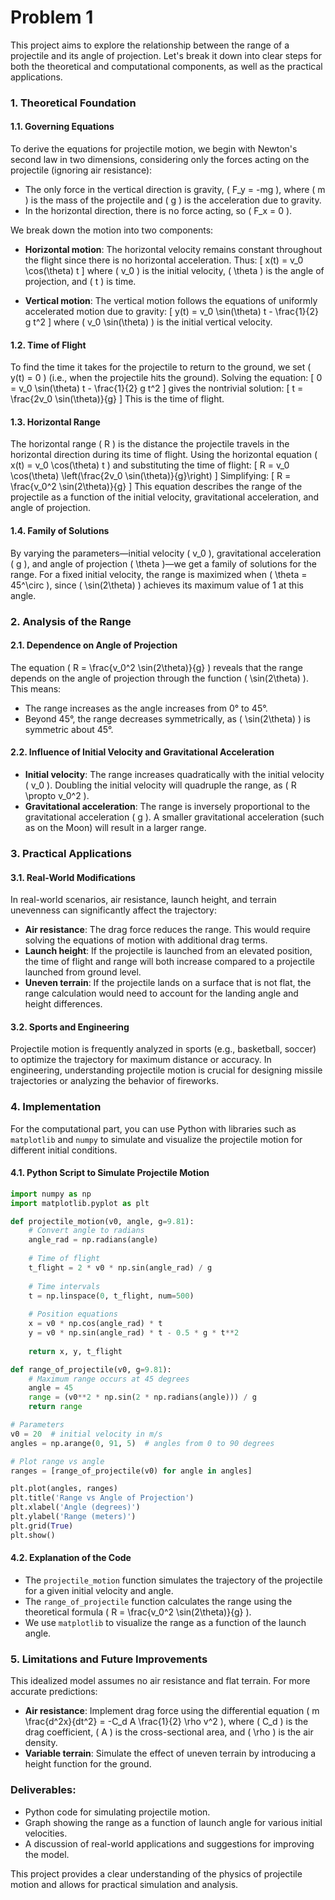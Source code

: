 # Problem 1
This project aims to explore the relationship between the range of a projectile and its angle of projection. Let's break it down into clear steps for both the theoretical and computational components, as well as the practical applications.

### 1. Theoretical Foundation

#### 1.1. Governing Equations

To derive the equations for projectile motion, we begin with Newton's second law in two dimensions, considering only the forces acting on the projectile (ignoring air resistance):

- The only force in the vertical direction is gravity, \( F_y = -mg \), where \( m \) is the mass of the projectile and \( g \) is the acceleration due to gravity.
- In the horizontal direction, there is no force acting, so \( F_x = 0 \).

We break down the motion into two components:
- **Horizontal motion**: The horizontal velocity remains constant throughout the flight since there is no horizontal acceleration. Thus:
  \[
  x(t) = v_0 \cos(\theta) t
  \]
  where \( v_0 \) is the initial velocity, \( \theta \) is the angle of projection, and \( t \) is time.

- **Vertical motion**: The vertical motion follows the equations of uniformly accelerated motion due to gravity:
  \[
  y(t) = v_0 \sin(\theta) t - \frac{1}{2} g t^2
  \]
  where \( v_0 \sin(\theta) \) is the initial vertical velocity.

#### 1.2. Time of Flight

To find the time it takes for the projectile to return to the ground, we set \( y(t) = 0 \) (i.e., when the projectile hits the ground). Solving the equation:
\[
0 = v_0 \sin(\theta) t - \frac{1}{2} g t^2
\]
gives the nontrivial solution:
\[
t = \frac{2v_0 \sin(\theta)}{g}
\]
This is the time of flight.

#### 1.3. Horizontal Range

The horizontal range \( R \) is the distance the projectile travels in the horizontal direction during its time of flight. Using the horizontal equation \( x(t) = v_0 \cos(\theta) t \) and substituting the time of flight:
\[
R = v_0 \cos(\theta) \left(\frac{2v_0 \sin(\theta)}{g}\right)
\]
Simplifying:
\[
R = \frac{v_0^2 \sin(2\theta)}{g}
\]
This equation describes the range of the projectile as a function of the initial velocity, gravitational acceleration, and angle of projection.

#### 1.4. Family of Solutions

By varying the parameters—initial velocity \( v_0 \), gravitational acceleration \( g \), and angle of projection \( \theta \)—we get a family of solutions for the range. For a fixed initial velocity, the range is maximized when \( \theta = 45^\circ \), since \( \sin(2\theta) \) achieves its maximum value of 1 at this angle.

### 2. Analysis of the Range

#### 2.1. Dependence on Angle of Projection

The equation \( R = \frac{v_0^2 \sin(2\theta)}{g} \) reveals that the range depends on the angle of projection through the function \( \sin(2\theta) \). This means:
- The range increases as the angle increases from 0° to 45°.
- Beyond 45°, the range decreases symmetrically, as \( \sin(2\theta) \) is symmetric about 45°.

#### 2.2. Influence of Initial Velocity and Gravitational Acceleration

- **Initial velocity**: The range increases quadratically with the initial velocity \( v_0 \). Doubling the initial velocity will quadruple the range, as \( R \propto v_0^2 \).
- **Gravitational acceleration**: The range is inversely proportional to the gravitational acceleration \( g \). A smaller gravitational acceleration (such as on the Moon) will result in a larger range.

### 3. Practical Applications

#### 3.1. Real-World Modifications

In real-world scenarios, air resistance, launch height, and terrain unevenness can significantly affect the trajectory:
- **Air resistance**: The drag force reduces the range. This would require solving the equations of motion with additional drag terms.
- **Launch height**: If the projectile is launched from an elevated position, the time of flight and range will both increase compared to a projectile launched from ground level.
- **Uneven terrain**: If the projectile lands on a surface that is not flat, the range calculation would need to account for the landing angle and height differences.

#### 3.2. Sports and Engineering

Projectile motion is frequently analyzed in sports (e.g., basketball, soccer) to optimize the trajectory for maximum distance or accuracy. In engineering, understanding projectile motion is crucial for designing missile trajectories or analyzing the behavior of fireworks.

### 4. Implementation

For the computational part, you can use Python with libraries such as `matplotlib` and `numpy` to simulate and visualize the projectile motion for different initial conditions.

#### 4.1. Python Script to Simulate Projectile Motion

```python
import numpy as np
import matplotlib.pyplot as plt

def projectile_motion(v0, angle, g=9.81):
    # Convert angle to radians
    angle_rad = np.radians(angle)
    
    # Time of flight
    t_flight = 2 * v0 * np.sin(angle_rad) / g
    
    # Time intervals
    t = np.linspace(0, t_flight, num=500)
    
    # Position equations
    x = v0 * np.cos(angle_rad) * t
    y = v0 * np.sin(angle_rad) * t - 0.5 * g * t**2
    
    return x, y, t_flight

def range_of_projectile(v0, g=9.81):
    # Maximum range occurs at 45 degrees
    angle = 45
    range = (v0**2 * np.sin(2 * np.radians(angle))) / g
    return range

# Parameters
v0 = 20  # initial velocity in m/s
angles = np.arange(0, 91, 5)  # angles from 0 to 90 degrees

# Plot range vs angle
ranges = [range_of_projectile(v0) for angle in angles]

plt.plot(angles, ranges)
plt.title('Range vs Angle of Projection')
plt.xlabel('Angle (degrees)')
plt.ylabel('Range (meters)')
plt.grid(True)
plt.show()
```

#### 4.2. Explanation of the Code
- The `projectile_motion` function simulates the trajectory of the projectile for a given initial velocity and angle.
- The `range_of_projectile` function calculates the range using the theoretical formula \( R = \frac{v_0^2 \sin(2\theta)}{g} \).
- We use `matplotlib` to visualize the range as a function of the launch angle.

### 5. Limitations and Future Improvements

This idealized model assumes no air resistance and flat terrain. For more accurate predictions:
- **Air resistance**: Implement drag force using the differential equation \( m \frac{d^2x}{dt^2} = -C_d A \frac{1}{2} \rho v^2 \), where \( C_d \) is the drag coefficient, \( A \) is the cross-sectional area, and \( \rho \) is the air density.
- **Variable terrain**: Simulate the effect of uneven terrain by introducing a height function for the ground.

### Deliverables:
- Python code for simulating projectile motion.
- Graph showing the range as a function of launch angle for various initial velocities.
- A discussion of real-world applications and suggestions for improving the model.

This project provides a clear understanding of the physics of projectile motion and allows for practical simulation and analysis.
